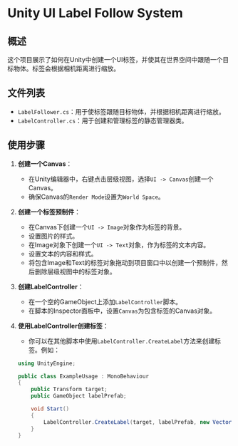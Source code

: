 # Unity UI Label Follow System

## 概述

这个项目展示了如何在Unity中创建一个UI标签，并使其在世界空间中跟随一个目标物体。标签会根据相机距离进行缩放。

## 文件列表

- `LabelFollower.cs`：用于使标签跟随目标物体，并根据相机距离进行缩放。
- `LabelController.cs`：用于创建和管理标签的静态管理器类。

## 使用步骤

1. **创建一个Canvas**：
   - 在Unity编辑器中，右键点击层级视图，选择`UI -> Canvas`创建一个Canvas。
   - 确保Canvas的`Render Mode`设置为`World Space`。

2. **创建一个标签预制件**：
   - 在Canvas下创建一个`UI -> Image`对象作为标签的背景。
   - 设置图片的样式。
   - 在Image对象下创建一个`UI -> Text`对象，作为标签的文本内容。
   - 设置文本的内容和样式。
   - 将包含Image和Text的标签对象拖动到项目窗口中以创建一个预制件，然后删除层级视图中的标签对象。

3. **创建LabelController**：
   - 在一个空的GameObject上添加`LabelController`脚本。
   - 在脚本的Inspector面板中，设置`Canvas`为包含标签的Canvas对象。

4. **使用LabelController创建标签**：
   - 你可以在其他脚本中使用`LabelController.CreateLabel`方法来创建标签。例如：
   
   ```csharp
   using UnityEngine;

   public class ExampleUsage : MonoBehaviour
   {
       public Transform target;
       public GameObject labelPrefab;

       void Start()
       {
           LabelController.CreateLabel(target, labelPrefab, new Vector3(0, 2, 0), 1.0f);
       }
   }